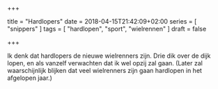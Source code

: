 +++

title = "Hardlopers"
date = 2018-04-15T21:42:09+02:00 
series = [ "snippers" ]
tags = [ "hardlopen", "sport", "wielrennen" ] 
draft = false

+++

Ik denk dat hardlopers de nieuwe wielrenners zijn. Drie dik over de dijk lopen, en als vanzelf verwachten dat ik wel opzij zal gaan. (Later zal waarschijnlijk blijken dat veel wielrenners zijn gaan hardlopen in het afgelopen jaar.)
